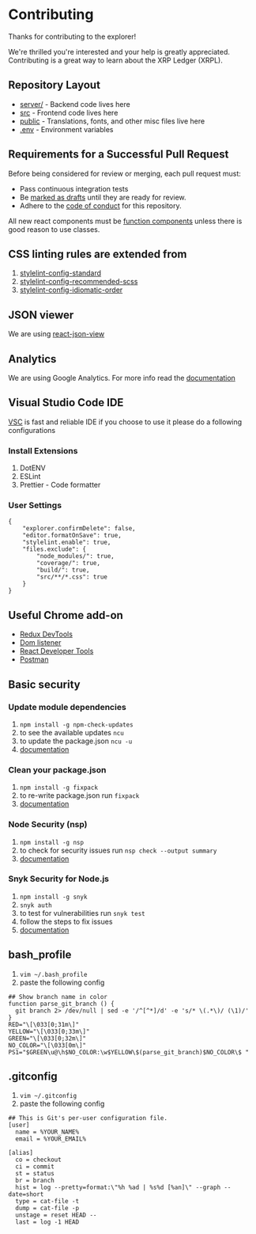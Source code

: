 # Contributing
Thanks for contributing to the explorer!

We're thrilled you're interested and your help is greatly appreciated. Contributing is a great way to learn about the XRP Ledger (XRPL).

## Repository Layout

- [server/](server/) - Backend code lives here
- [src](src/) - Frontend code lives here
- [public](public/) - Translations, fonts, and other misc files live here
- [.env](.env.example) - Environment variables

## Requirements for a Successful Pull Request

Before being considered for review or merging, each pull request must:

- Pass continuous integration tests
- Be [marked as drafts](https://github.blog/2019-02-14-introducing-draft-pull-requests/) until they are ready for review.
- Adhere to the [code of conduct](CODE_OF_CONDUCT.md) for this repository.

All new react components must be [function components](https://reactjs.org/docs/components-and-props.html) unless there is good reason to use classes.


## CSS linting rules are extended from

1.  [stylelint-config-standard](https://github.com/stylelint/stylelint-config-standard)
1.  [stylelint-config-recommended-scss](https://github.com/kristerkari/stylelint-config-recommended-scss)
1.  [stylelint-config-idiomatic-order](https://github.com/ream88/stylelint-config-idiomatic-order)

## JSON viewer

We are using [react-json-view](https://github.com/mac-s-g/react-json-view)

## Analytics

We are using Google Analytics. For more info read the [documentation](https://developers.google.com/analytics/devguides/collection/analyticsjs/)

## Visual Studio Code IDE

[VSC](https://code.visualstudio.com/) is fast and reliable IDE if you choose to use it please do a following configurations

### Install Extensions

1.  DotENV
1.  ESLint
1.  Prettier - Code formatter

### User Settings

```
{
    "explorer.confirmDelete": false,
    "editor.formatOnSave": true,
    "stylelint.enable": true,
    "files.exclude": {
        "node_modules/": true,
        "coverage/": true,
        "build/": true,
        "src/**/*.css": true
    }
}
```

## Useful Chrome add-on

* [Redux DevTools](https://chrome.google.com/webstore/detail/redux-devtools/lmhkpmbekcpmknklioeibfkpmmfibljd?hl=en)
* [Dom listener](https://chrome.google.com/webstore/detail/domlistener/jlfdgnlpibogjanomigieemaembjeolj?hl=en)
* [React Developer Tools](https://chrome.google.com/webstore/detail/react-developer-tools/fmkadmapgofadopljbjfkapdkoienihi/related?hl=en)
* [Postman](https://chrome.google.com/webstore/detail/postman/fhbjgbiflinjbdggehcddcbncdddomop/related?hl=en)

## Basic security

### Update module dependencies

1.  `npm install -g npm-check-updates`
1.  to see the available updates `ncu`
1.  to update the package.json `ncu -u`
1.  [documentation](https://www.npmjs.com/package/npm-check-updates)

### Clean your package.json

1.  `npm install -g fixpack`
1.  to re-write package.json run `fixpack`
1.  [documentation](https://www.npmjs.com/package/fixpack)

### Node Security (nsp)

1.  `npm install -g nsp`
1.  to check for security issues run `nsp check --output summary`
1.  [documentation](https://www.npmjs.com/package/nsp)

### Snyk Security for Node.js

1.  `npm install -g snyk`
1.  `snyk auth`
1.  to test for vulnerabilities run `snyk test`
1.  follow the steps to fix issues
1.  [documentation](https://snyk.io/)

## bash_profile

1.  `vim ~/.bash_profile`
1.  paste the following config

```
## Show branch name in color
function parse_git_branch () {
  git branch 2> /dev/null | sed -e '/^[^*]/d' -e 's/* \(.*\)/ (\1)/'
}
RED="\[\033[0;31m\]"
YELLOW="\[\033[0;33m\]"
GREEN="\[\033[0;32m\]"
NO_COLOR="\[\033[0m\]"
PS1="$GREEN\u@\h$NO_COLOR:\w$YELLOW\$(parse_git_branch)$NO_COLOR\$ "
```

## .gitconfig

1.  `vim ~/.gitconfig`
1.  paste the following config

```
## This is Git's per-user configuration file.
[user]
  name = %YOUR_NAME%
  email = %YOUR_EMAIL%

[alias]
  co = checkout
  ci = commit
  st = status
  br = branch
  hist = log --pretty=format:\"%h %ad | %s%d [%an]\" --graph --date=short
  type = cat-file -t
  dump = cat-file -p
  unstage = reset HEAD --
  last = log -1 HEAD
```
